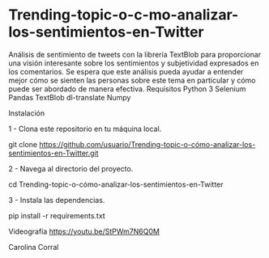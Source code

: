 # Trending-topic-o-c-mo-analizar-los-sentimientos-en-Twitter
Análisis de sentimiento de tweets con la librería TextBlob para proporcionar una visión interesante sobre los sentimientos y subjetividad expresados en los comentarios. Se espera que este análisis pueda ayudar a entender mejor cómo se sienten las personas sobre este tema en particular y cómo puede ser abordado de manera efectiva.
Requisitos
Python 3
Selenium
Pandas
TextBlob
dl-translate
Numpy

Instalación

1 - Clona este repositorio en tu máquina local.

git clone https://github.com/usuario/Trending-topic-o-cómo-analizar-los-sentimientos-en-Twitter.git

2 - Navega al directorio del proyecto.

cd Trending-topic-o-cómo-analizar-los-sentimientos-en-Twitter

3 - Instala las dependencias.

pip install -r requirements.txt

Videografía
https://youtu.be/StPWm7N6Q0M

Carolina Corral 
